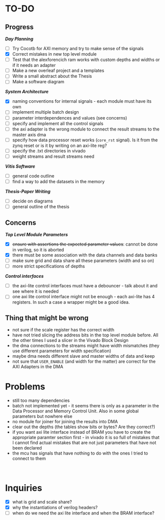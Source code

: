 # TO-DO

## Progress

***Day Planning***
- [ ] Try  Cocotb for AXI memory and try to make sense of the signals
- [x] Correct mistakes in new top level module
- [ ] Test that the alexforencich ram works with custom depths and widths or if it needs an adapter
- [ ] Make a new overleaf project and a templates
- [ ] Write a small abstract about the Thesis
- [ ] Make a software diagram

***System Architecture***
- [x] naming conventions for internal signals - each module must have its own
- [ ] implement multiple batch design
- [ ] parameter interdependences and values (see concerns)
- [ ] specify and implement all the control signals
- [ ] the axi adapter is the wrong module to connect the result streams to the master axis dma
- [ ] specify how data processor reset works (`core_rst` signal). Is it from the zynq reset or is it by writing on an axi-lite reg?
- [ ] specify the .txt directories in vivado
- [ ] weight streams and result streams need 

***Vitis Software***
- [ ] general code outline
- [ ] find a way to add the datasets in the memory

***Thesis-Paper Writing***
- [ ] decide on diagrams
- [ ] general outline of the thesis

## Concerns

***Top Level Module Parameters***
- [x] ~~ensure with assertions the expected parameter values~~: cannot be done in verilog, so it is aborted
- [x] there must be some association with the data channels and data banks
- [ ] make sure grid and data share all these parameters (width and so on)
- [ ] more strict specifications of depths

***Control interfaces***
- [ ] the axi-lite control interfaces must have a debouncer - talk about it and see where it is needed
- [ ] one axi lite control interface might not be enough - each axi-lite has 4 registers. In such a case a wrapper might be a good idea.

## Thing that might be wrong

- not sure if the scale register has the correct width
- have not tried slicing the address bits in the top level module before. All the other times I used a slicer in the Vivado Block Design
- the dma connections to the streams might have width mismatches (they use different parameters for width specification)
- maybe dma needs different slave and master widths of data and keep
- not sure that `USER_ENABLE` (and width for the matter) are correct for the AXI Adapters in the DMA

# Problems

- still too many dependencies
- batch not implemented yet - it seems there is only as a parameter in the Data Processor and Memory Control Unit. Also in some global parameters but nowhere else
- no module for joiner for joining the results into DMA
- clear out the depths (the tables show bits or bytes? Are they correct?)
- if you want axi lite interface instead of BRAM you have to create the appropriate paramter section first - in vivado it is so full of mistakes that I cannot find actual mistakes that are not just parameters that have not been declared
- the mcu has signals that have nothing to do with the ones I tried to connect to them

<br>

# Inquiries

- [x] what is grid and scale share?
- [x] why the instantiations of verilog headers?
- [ ] when do we need the axi lite interface and when the BRAM interface?